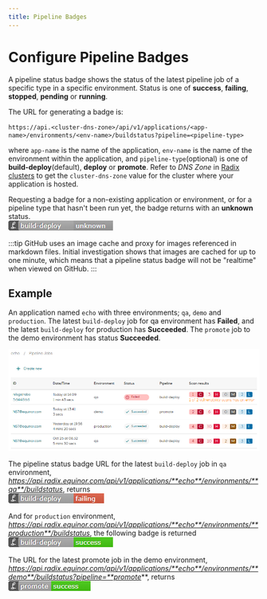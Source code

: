 ```yaml
---
title: Pipeline Badges
---
```


# Configure Pipeline Badges

A pipeline status badge shows the status of the latest pipeline job of a specific type in a specific environment. Status is one of **success**, **failing**, **stopped**, **pending** or **running**.

The URL for generating a badge is:  
```
https://api.<cluster-dns-zone>/api/v1/applications/<app-name>/environments/<env-name>/buildstatus?pipeline=<pipeline-type>
```

where `app-name` is the name of the application, `env-name` is the name of the environment within the application, and `pipeline-type`(optional) is one of **build-deploy**(default), **deploy** or **promote**. Refer to *DNS Zone* in [Radix clusters](../../start/radix-clusters/) to get the `cluster-dns-zone` value for the cluster where your application is hosted.

Requesting a badge for a non-existing application or environment, or for a pipeline type that hasn't been run yet, the badge returns with an **unknown** status.  
![build-deploy unknown](./build-deploy-unknown.png "build-deploy unknown")

:::tip
GitHub uses an image cache and proxy for images referenced in markdown files. Initial investigation shows that images are cached for up to one minute, which means that a pipeline status badge will not be "realtime" when viewed on GitHub.
:::

## Example

An application named `echo` with three environments; `qa`, `demo` and `production`. The latest `build-deploy` job for qa environment has **Failed**, and the latest `build-deploy` for production has **Succeeded**. The `promote` job to the demo environment has status **Succeeded**.

![Pipeline jobs](./pipeline-jobs.png "Pipeline jobs")

The pipeline status badge URL for the latest `build-deploy` job in `qa` environment, *https://api.radix.equinor.com/api/v1/applications/**echo**/environments/**qa**/buildstatus*, returns  
![build-deploy failing](./build-deploy-failing.png "build-deploy failing")

And for `production` environment, *https://api.radix.equinor.com/api/v1/applications/**echo**/environments/**production**/buildstatus*, the following badge is returned  
![build-deploy success](./build-deploy-success.png "build-deploy success")

The URL for the latest promote job in the demo environment, *https://api.radix.equinor.com/api/v1/applications/**echo**/environments/**demo**/buildstatus?pipeline=**promote***, returns  
![promote success](./promote-success.png "promote success")
